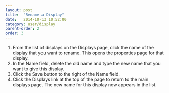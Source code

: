```yaml
---
layout: post
title:  "Rename a Display"
date:   2014-10-13 10:52:00
category: user/display
parent-order: 2
order: 3
---
```


1. From the list of displays on the Displays page, click the name of the display that you want to rename.  This opens the properties page for that display.
2. In the Name field, delete the old name and type the new name that you want to give this display.
3. Click the Save button to the right of the Name field.
4. Click the Displays link at the top of the page to return to the main displays page.  The new name for this display now appears in the list.





